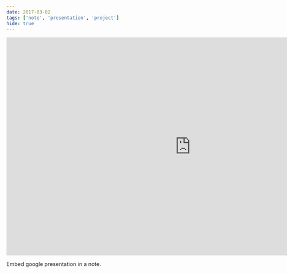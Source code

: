```yaml
---
date: 2017-03-02
tags: ['note', 'presentation', 'project']
hide: true
---
```


<iframe src="https://docs.google.com/presentation/d/e/2PACX-1vThGw6fVolF-XuCkf9zru7Jdc4XTiUvc89ovDY3luRrfD0OUw3VVkoBJxe-NiM6jJ5q4egcRRQYU6i0/embed?start=false&loop=false&delayms=5000" frameborder="0" width="960" height="569" allowfullscreen="true" mozallowfullscreen="true" webkitallowfullscreen="true"></iframe>

Embed google presentation in a note.
